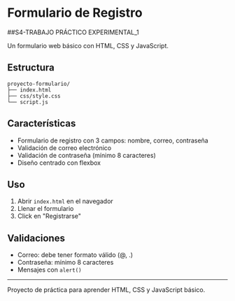 # Formulario de Registro
##S4-TRABAJO PRÁCTICO EXPERIMENTAL_1

Un formulario web básico con HTML, CSS y JavaScript.

## Estructura

```
proyecto-formulario/
├── index.html
├── css/style.css
└── script.js
```

## Características

- Formulario de registro con 3 campos: nombre, correo, contraseña
- Validación de correo electrónico
- Validación de contraseña (mínimo 8 caracteres)
- Diseño centrado con flexbox

## Uso

1. Abrir `index.html` en el navegador
2. Llenar el formulario
3. Click en "Registrarse"

## Validaciones

- Correo: debe tener formato válido (@, .)
- Contraseña: mínimo 8 caracteres
- Mensajes con `alert()`

---
Proyecto de práctica para aprender HTML, CSS y JavaScript básico.